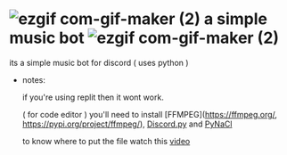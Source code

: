 #  ![ezgif com-gif-maker (2)](https://user-images.githubusercontent.com/90879002/143177564-1c5b816d-ae51-4cae-bd92-853c292ca0a8.gif) a simple music bot ![ezgif com-gif-maker (2)](https://user-images.githubusercontent.com/90879002/143177577-60f6d743-aabe-4529-ac2b-c4259cb6a140.gif)


its a simple music bot for discord ( uses python ) 

- notes:

  if you're using replit then it wont work.

  ( for code editor ) you'll need to install [FFMPEG](https://ffmpeg.org/, https://pypi.org/project/ffmpeg/), [Discord.py](https://pypi.org/project/discord.py/) and [PyNaCl](https://pypi.org/project/PyNaCl/)
  
  to know where to put the file watch this [video](https://youtube.com/clip/UgkxHdOvY_jg9NaRKHGw58nxRjAjrzOVExzA) 








